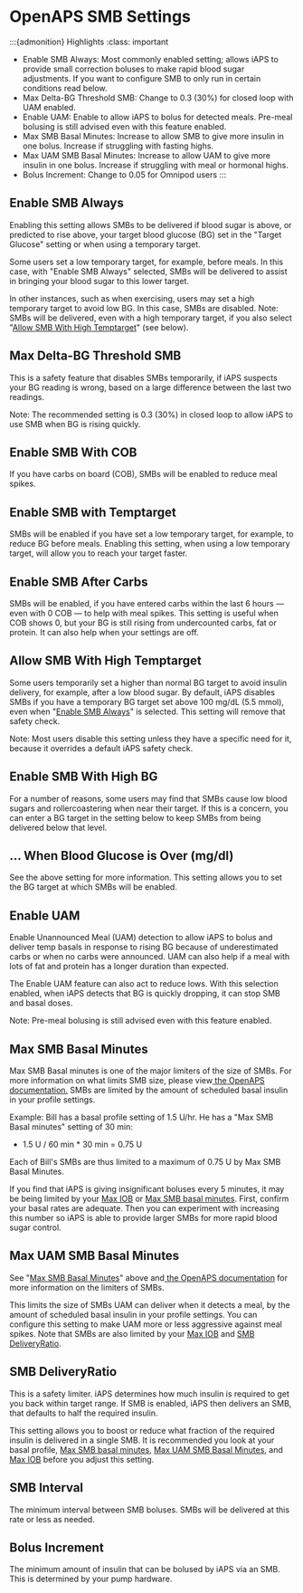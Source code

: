 # OpenAPS SMB Settings
:::{admonition} Highlights
:class: important
- Enable SMB Always: Most commonly enabled setting; allows iAPS to provide small correction boluses to make rapid blood sugar adjustments. If you want to configure SMB to only run in certain conditions read below.
- Max Delta-BG Threshold SMB: Change to 0.3 (30%) for closed loop with UAM enabled.
- Enable UAM: Enable to allow iAPS to bolus for detected meals. Pre-meal bolusing is still advised even with this feature enabled.
- Max SMB Basal Minutes: Increase to allow SMB to give more insulin in one bolus. Increase if struggling with fasting highs.
- Max UAM SMB Basal Minutes: Increase to allow UAM to give more insulin in one bolus. Increase if struggling with meal or hormonal highs.
- Bolus Increment: Change to 0.05 for Omnipod users
:::
## Enable SMB Always
Enabling this setting allows SMBs to be delivered if blood sugar is above, or predicted to rise above, your target blood glucose (BG) set in the "Target Glucose" setting or when using a temporary target.

Some users set a low temporary target, for example, before meals. In this case, with "Enable SMB Always" selected, SMBs will be delivered to assist in bringing your blood sugar to this lower target. 

In other instances, such as when exercising, users may set a high temporary target to avoid low BG. In this case, SMBs are disabled. Note: SMBs will be delivered, even with a high temporary target, if you also select "[Allow SMB With High Temptarget](#allow-smb-with-high-temptarget)" (see below). 

## Max Delta-BG Threshold SMB
This is a safety feature that disables SMBs temporarily, if iAPS suspects your BG reading is wrong, based on a large difference between the last two readings. 

Note: The recommended setting is  0.3 (30%) in closed loop to allow iAPS to use SMB when BG is rising quickly. 

## Enable SMB With COB
If you have carbs on board (COB), SMBs will be enabled to reduce meal spikes. 

## Enable SMB with Temptarget
SMBs will be enabled if you have set a low temporary target, for example, to reduce BG before meals. Enabling this setting, when using a low temporary target, will allow you to reach your target faster.

## Enable SMB After Carbs
SMBs will be enabled, if you have entered carbs within the last 6 hours — even with 0 COB — to help with meal spikes. 
This setting is useful when COB shows 0, but your BG is still rising from undercounted carbs, fat or protein. It can also help when your settings are off.

## Allow SMB With High Temptarget
Some users temporarily set a higher than normal BG target to avoid insulin delivery, for example, after a low blood sugar. 
By default, iAPS disables SMBs if you have a temporary BG target set above 100 mg/dL (5.5 mmol), even when "[Enable SMB Always](#enable-smb-always)" is selected. This setting will remove that safety check. 

Note: Most users disable this setting unless they have a specific need for it, because it overrides a default iAPS safety check.

## Enable SMB With High BG
For a number of reasons, some users may find that SMBs cause low blood sugars and rollercoastering when near their target. If this is a concern, you can enter a BG target in the setting below to keep SMBs from being delivered below that level.

## ... When Blood Glucose is Over (mg/dl)
See the above setting for more information. This setting allows you to set the BG target at which SMBs will be enabled.

## Enable UAM
Enable Unannounced Meal (UAM) detection to allow iAPS to bolus and deliver temp basals in response to rising BG because of underestimated carbs or when no carbs were announced. UAM can also help if a meal with lots of fat and protein has a longer duration than expected. 

The Enable UAM feature can also act to reduce lows. With this selection enabled, when iAPS detects that BG is quickly dropping, it can stop SMB and basal doses.  

Note: Pre-meal bolusing is still advised even with this feature enabled.

## Max SMB Basal Minutes
Max SMB Basal minutes is one of the major limiters of the size of SMBs. For more information on what limits SMB size, please view<a href = "https://openaps.readthedocs.io/en/latest/docs/Customize-Iterate/oref1.html#understanding-super-micro-bolus-smb"> the OpenAPS documentation.</a> SMBs are limited by the amount of scheduled basal insulin in your profile settings.

Example: Bill has a basal profile setting of 1.5 U/hr. He has a "Max SMB Basal minutes" setting of 30 min:

- 1.5 U / 60 min * 30 min = 0.75 U

Each of Bill's SMBs are thus limited to a maximum of 0.75 U by Max SMB Basal Minutes. 

If you find that iAPS is giving insignificant boluses every 5 minutes, it may be being limited by your [Max IOB](./mainsettings.md#max-iob) or [Max SMB basal minutes](#max-smb-basal-minutes). First, confirm your basal rates are adequate. Then you can experiment with increasing this number so iAPS is able to provide larger SMBs for more rapid blood sugar control.

## Max UAM SMB Basal Minutes
See "[Max SMB Basal Minutes](#max-smb-basal-minutes)" above and<a href = "https://openaps.readthedocs.io/en/latest/docs/Customize-Iterate/oref1.html#understanding-super-micro-bolus-smb"> the OpenAPS documentation</a> for more information on the limiters of SMBs. 

This limits the size of SMBs UAM can deliver when it detects a meal, by the amount of scheduled basal insulin in your profile settings. You can configure this setting to make UAM more or less aggressive against meal spikes. Note that SMBs are also limited by your [Max IOB](./mainsettings.md#max-iob) and [SMB DeliveryRatio](#smb-deliveryratio).

## SMB DeliveryRatio
This is a safety limiter. iAPS determines how much insulin is required to get you back within target range. If SMB is enabled, iAPS then delivers an SMB, that defaults to half the required insulin.

This setting allows you to boost or reduce what fraction of the required insulin is delivered in a single SMB. It is recommended you look at your basal profile, [Max SMB basal minutes](#max-smb-basal-minutes), [Max UAM SMB Basal Minutes](#max-uam-smb-basal-minutes), and [Max IOB](./mainsettings.md#max-iob) before you adjust this setting.

## SMB Interval
The minimum interval between SMB boluses. SMBs will be delivered at this rate or less as needed.

## Bolus Increment
The minimum amount of insulin that can be bolused by iAPS via an SMB. This is determined by your pump hardware.
